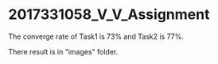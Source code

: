 # 2017331058_V_V_Assignment

The converge rate of Task1 is 73% and Task2 is 77%. 

There result is in "images" folder.
